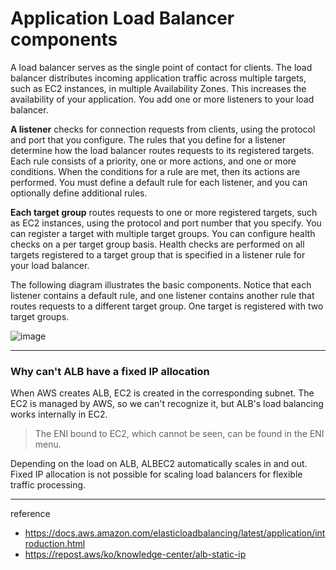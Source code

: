 # Application Load Balancer components

A load balancer serves as the single point of contact for clients. The load balancer distributes incoming application traffic across multiple targets, such as EC2 instances, in multiple Availability Zones. This increases the availability of your application. You add one or more listeners to your load balancer.

**A listener** checks for connection requests from clients, using the protocol and port that you configure. The rules that you define for a listener determine how the load balancer routes requests to its registered targets. Each rule consists of a priority, one or more actions, and one or more conditions. When the conditions for a rule are met, then its actions are performed. You must define a default rule for each listener, and you can optionally define additional rules.

**Each target group** routes requests to one or more registered targets, such as EC2 instances, using the protocol and port number that you specify. You can register a target with multiple target groups. You can configure health checks on a per target group basis. Health checks are performed on all targets registered to a target group that is specified in a listener rule for your load balancer.

The following diagram illustrates the basic components. Notice that each listener contains a default rule, and one listener contains another rule that routes requests to a different target group. One target is registered with two target groups.

![image](https://github.com/rlaisqls/TIL/assets/81006587/5c10632a-359b-4493-a8d3-7e2515e1b2d0)

---

### Why can't ALB have a fixed IP allocation

When AWS creates ALB, EC2 is created in the corresponding subnet. The EC2 is managed by AWS, so we can't recognize it, but ALB's load balancing works internally in EC2.

> The ENI bound to EC2, which cannot be seen, can be found in the ENI menu.

Depending on the load on ALB, ALBEC2 automatically scales in and out. Fixed IP allocation is not possible for scaling load balancers for flexible traffic processing.

---
reference
- https://docs.aws.amazon.com/elasticloadbalancing/latest/application/introduction.html
- https://repost.aws/ko/knowledge-center/alb-static-ip